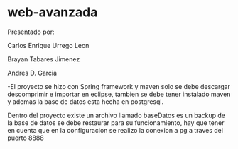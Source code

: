 # web-avanzada
Presentado por:

Carlos Enrique Urrego Leon

Brayan Tabares Jimenez

Andres D. Garcia

-El proyecto se hizo con Spring framework y maven
solo se debe descargar descomprimir e importar en eclipse, tambien se debe tener instalado maven y ademas la base de datos esta hecha en postgresql.

Dentro del proyecto existe un archivo llamado baseDatos es un backup de la base de datos se debe restaurar para su funcionamiento, hay que tener en cuenta que en la configuracion se realizo la conexion a pg a traves del puerto 8888 
